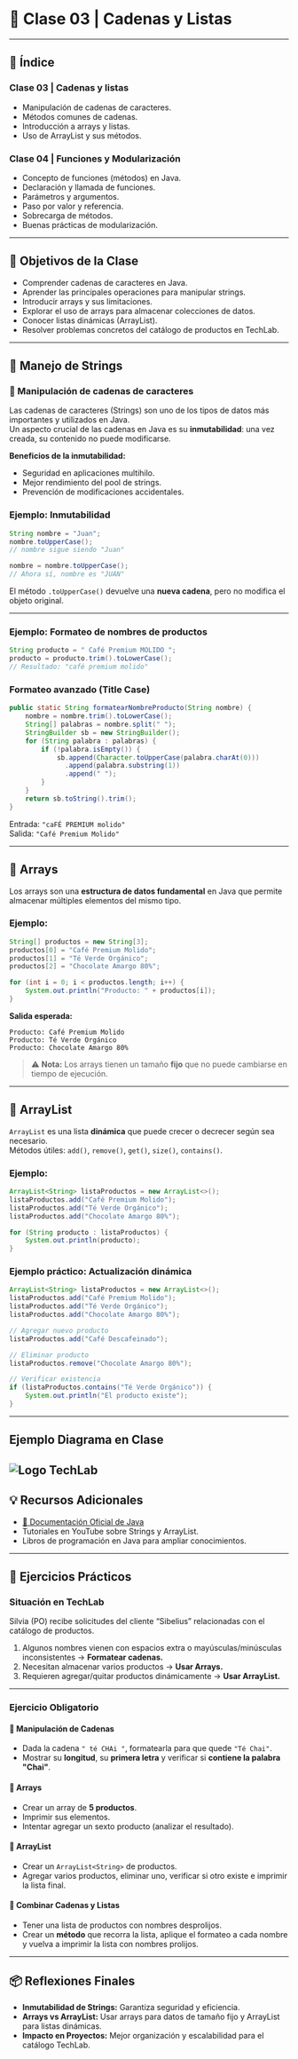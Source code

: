 # 📘 Clase 03 | Cadenas y Listas

---

## 📑 Índice

### Clase 03 | Cadenas y listas
- Manipulación de cadenas de caracteres.
- Métodos comunes de cadenas.
- Introducción a arrays y listas.
- Uso de ArrayList y sus métodos.

### Clase 04 | Funciones y Modularización
- Concepto de funciones (métodos) en Java.
- Declaración y llamada de funciones.
- Parámetros y argumentos.
- Paso por valor y referencia.
- Sobrecarga de métodos.
- Buenas prácticas de modularización.

---

## 🎯 Objetivos de la Clase
- Comprender cadenas de caracteres en Java.
- Aprender las principales operaciones para manipular strings.
- Introducir arrays y sus limitaciones.
- Explorar el uso de arrays para almacenar colecciones de datos.
- Conocer listas dinámicas (ArrayList).
- Resolver problemas concretos del catálogo de productos en TechLab.

---

## 📝 Manejo de Strings

### 🔹 Manipulación de cadenas de caracteres
Las cadenas de caracteres (Strings) son uno de los tipos de datos más importantes y utilizados en Java.  
Un aspecto crucial de las cadenas en Java es su **inmutabilidad**: una vez creada, su contenido no puede modificarse.

**Beneficios de la inmutabilidad:**
- Seguridad en aplicaciones multihilo.
- Mejor rendimiento del pool de strings.
- Prevención de modificaciones accidentales.

### Ejemplo: Inmutabilidad

```java
String nombre = "Juan";
nombre.toUpperCase();
// nombre sigue siendo "Juan"

nombre = nombre.toUpperCase();
// Ahora sí, nombre es "JUAN"
```

El método `.toUpperCase()` devuelve una **nueva cadena**, pero no modifica el objeto original.

---

### Ejemplo: Formateo de nombres de productos
```java
String producto = " Café Premium MOLIDO ";
producto = producto.trim().toLowerCase();
// Resultado: "café premium molido"
```

### Formateo avanzado (Title Case)
```java
public static String formatearNombreProducto(String nombre) {
    nombre = nombre.trim().toLowerCase();
    String[] palabras = nombre.split(" ");
    StringBuilder sb = new StringBuilder();
    for (String palabra : palabras) {
        if (!palabra.isEmpty()) {
            sb.append(Character.toUpperCase(palabra.charAt(0)))
              .append(palabra.substring(1))
              .append(" ");
        }
    }
    return sb.toString().trim();
}
```

Entrada: `"caFÉ PREMIUM molido"`  
Salida: `"Café Premium Molido"`

---

## 🔹 Arrays

Los arrays son una **estructura de datos fundamental** en Java que permite almacenar múltiples elementos del mismo tipo.

### Ejemplo:
```java
String[] productos = new String[3];
productos[0] = "Café Premium Molido";
productos[1] = "Té Verde Orgánico";
productos[2] = "Chocolate Amargo 80%";

for (int i = 0; i < productos.length; i++) {
    System.out.println("Producto: " + productos[i]);
}
```

**Salida esperada:**
```
Producto: Café Premium Molido
Producto: Té Verde Orgánico
Producto: Chocolate Amargo 80%
```

> ⚠️ **Nota:** Los arrays tienen un tamaño **fijo** que no puede cambiarse en tiempo de ejecución.

---

## 🔹 ArrayList

`ArrayList` es una lista **dinámica** que puede crecer o decrecer según sea necesario.  
Métodos útiles: `add()`, `remove()`, `get()`, `size()`, `contains()`.

### Ejemplo:
```java
ArrayList<String> listaProductos = new ArrayList<>();
listaProductos.add("Café Premium Molido");
listaProductos.add("Té Verde Orgánico");
listaProductos.add("Chocolate Amargo 80%");

for (String producto : listaProductos) {
    System.out.println(producto);
}
```

### Ejemplo práctico: Actualización dinámica
```java
ArrayList<String> listaProductos = new ArrayList<>();
listaProductos.add("Café Premium Molido");
listaProductos.add("Té Verde Orgánico");
listaProductos.add("Chocolate Amargo 80%");

// Agregar nuevo producto
listaProductos.add("Café Descafeinado");

// Eliminar producto
listaProductos.remove("Chocolate Amargo 80%");

// Verificar existencia
if (listaProductos.contains("Té Verde Orgánico")) {
    System.out.println("El producto existe");
}
```

---

## Ejemplo Diagrama en Clase
![Logo TechLab](diagrama.png)
---

## 💡 Recursos Adicionales
- [📄 Documentación Oficial de Java](https://docs.oracle.com/javase/8/docs/api/)
- Tutoriales en YouTube sobre Strings y ArrayList.
- Libros de programación en Java para ampliar conocimientos.

---

## 📝 Ejercicios Prácticos

### Situación en TechLab
Silvia (PO) recibe solicitudes del cliente “Sibelius” relacionadas con el catálogo de productos.

1. Algunos nombres vienen con espacios extra o mayúsculas/minúsculas inconsistentes → **Formatear cadenas.**
2. Necesitan almacenar varios productos → **Usar Arrays.**
3. Requieren agregar/quitar productos dinámicamente → **Usar ArrayList.**

---

### Ejercicio Obligatorio

#### 🔹 Manipulación de Cadenas
- Dada la cadena `" té CHAi "`, formatearla para que quede `"Té Chai"`.
- Mostrar su **longitud**, su **primera letra** y verificar si **contiene la palabra "Chai"**.

#### 🔹 Arrays
- Crear un array de **5 productos**.
- Imprimir sus elementos.
- Intentar agregar un sexto producto (analizar el resultado).

#### 🔹 ArrayList
- Crear un `ArrayList<String>` de productos.
- Agregar varios productos, eliminar uno, verificar si otro existe e imprimir la lista final.

#### 🔹 Combinar Cadenas y Listas
- Tener una lista de productos con nombres desprolijos.
- Crear un **método** que recorra la lista, aplique el formateo a cada nombre y vuelva a imprimir la lista con nombres prolijos.

---

## 📦 Reflexiones Finales
- **Inmutabilidad de Strings:** Garantiza seguridad y eficiencia.
- **Arrays vs ArrayList:** Usar arrays para datos de tamaño fijo y ArrayList para listas dinámicas.
- **Impacto en Proyectos:** Mejor organización y escalabilidad para el catálogo TechLab.

